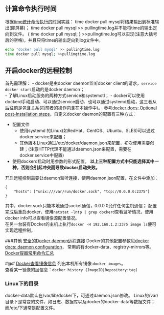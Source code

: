 

## 计算命令执行时间
根据[time统计命令执行的时间](https://www.cnblogs.com/liuzhipenglove/p/7058726.html)实践：
time docker pull mysql将结果输出到标准输出(即屏幕)；
time docker pull mysql >> pullingtime.log并不能将time的输出定向到文件。
{ time docker pull mysql; } >>pullingtime.log可以实现(注意大括号后的空格)，并且只将time的输出定向到log文件中。

```bash
echo 'docker pull mysql' >> pullingtime.log
time docker pull mysql; >>pullingtime.log
```

## 开启docker的远程控制
首先需理解：
	- docker是由docker daemon监听docker client的请求，```service docker start```启动的是docker daemon；  
	- 了解Linux启动服务的两种方式service和systemctl；
	- docker可以使用dockerd手动启动、可以通过service启动、也可以通过systemd启动，这三者从后往前是包含关系(将前者的操作包含在本操作中)。
参考[docker docs: Optional post-installation steps](https://docs.docker.com/engine/install/linux-postinstall/#control-where-the-docker-daemon-listens-for-connections)，自定义docker daemon的配置有三种方式：
- 配置文件
	- 使用systemd 的Linux(如RedHat、CentOS、Ubuntu、SLES)可以通过docker.service来配置；
	- 其他版本Linux通过/etc/docker/daemon.json来配置，初次使用需要创建；(注意HTTP代理不能通过daemon.json来配置，需要在docker.service中配置)
- 使用dockerd启动时用参数的形式配置。
**以上三种配置方式中只能选择其中一种，否则会引起冲突而导致docker启动失败。**

开启远程控制需要让daemon监听连接，使用daemon.json配置，在文件中添加：
```
{
	"hosts": ["unix:///var/run/docker.sock", "tcp://0.0.0.0:2375"]
}
```
其中，docker.sock只能本地通过socket通信，0.0.0.0允许任何主机通信；
配置完成后重启docker，使用```netstat -lntp | grep dockerd```查看监听情况，使用docker info可以查看镜像源配置情况。  
在另一台装有Docker的主机上执行```docker -H 192.168.1.2:2375 image ls```便可实现远程控制。  

###其他
[安全的Docker daemon远程连接](https://www.cnblogs.com/wangmo/p/12938859.html)
Docker的其他配置参数见[docker docs: daemon configuration](https://docs.docker.com/engine/reference/commandline/dockerd/#daemon-configuration-file)，
常用的有docker-data、registry-mirrors等。
[Docker容器常用命令汇总](https://www.cnblogs.com/chenli90/p/10686108.html)

#@# [Docker查看镜像信息](https://www.cnblogs.com/quanxiaoha/p/10520049.html)
列出本机所有镜像:```docker images```。  
查看某一镜像的层信息：```docker history (ImageID|Repository:tag)```

### Linux下的目录
docker-data默认在/var/lib/docker下，可通过daemon.json修改。
Linux的/var/目录下是常变的文件，如日志、数据库以及docker的docker-data等数据文件；而/etc/下通常是配置文件。



